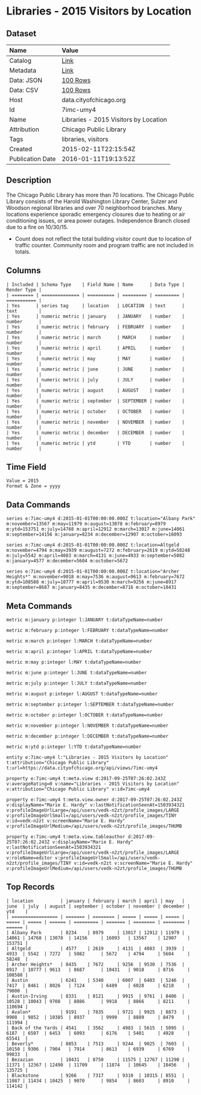 # Libraries - 2015 Visitors by Location

## Dataset

| Name | Value |
| :--- | :---- |
| Catalog | [Link](https://catalog.data.gov/dataset/libraries-2015-visitors-by-location) |
| Metadata | [Link](https://data.cityofchicago.org/api/views/7imc-umy4) |
| Data: JSON | [100 Rows](https://data.cityofchicago.org/api/views/7imc-umy4/rows.json?max_rows=100) |
| Data: CSV | [100 Rows](https://data.cityofchicago.org/api/views/7imc-umy4/rows.csv?max_rows=100) |
| Host | data.cityofchicago.org |
| Id | 7imc-umy4 |
| Name | Libraries - 2015 Visitors by Location |
| Attribution | Chicago Public Library |
| Tags | libraries, visitors |
| Created | 2015-02-11T22:15:54Z |
| Publication Date | 2016-01-11T19:13:52Z |

## Description

The Chicago Public Library has more than 70 locations. The Chicago Public Library consists of the Harold Washington Library Center, Sulzer and Woodson regional libraries and over 70 neighborhood branches. Many locations experience sporadic emergency closures due to heating or air conditioning issues, or area power outages. Independence Branch closed due to a fire on 10/30/15.														
* Count does not reflect the total building visitor count due to location of traffic counter. Community room and program traffic are not included in totals.

## Columns

```ls
| Included | Schema Type    | Field Name | Name      | Data Type | Render Type |
| ======== | ============== | ========== | ========= | ========= | =========== |
| Yes      | series tag     | location   | LOCATION  | text      | text        |
| Yes      | numeric metric | january    | JANUARY   | number    | number      |
| Yes      | numeric metric | february   | FEBRUARY  | number    | number      |
| Yes      | numeric metric | march      | MARCH     | number    | number      |
| Yes      | numeric metric | april      | APRIL     | number    | number      |
| Yes      | numeric metric | may        | MAY       | number    | number      |
| Yes      | numeric metric | june       | JUNE      | number    | number      |
| Yes      | numeric metric | july       | JULY      | number    | number      |
| Yes      | numeric metric | august     | AUGUST    | number    | number      |
| Yes      | numeric metric | september  | SEPTEMBER | number    | number      |
| Yes      | numeric metric | october    | OCTOBER   | number    | number      |
| Yes      | numeric metric | november   | NOVEMBER  | number    | number      |
| Yes      | numeric metric | december   | DECEMBER  | number    | number      |
| Yes      | numeric metric | ytd        | YTD       | number    | number      |
```

## Time Field

```ls
Value = 2015
Format & Zone = yyyy
```

## Data Commands

```ls
series e:7imc-umy4 d:2015-01-01T00:00:00.000Z t:location="Albany Park" m:november=13567 m:may=11979 m:august=13078 m:february=8979 m:ytd=153751 m:july=14768 m:april=12912 m:march=13017 m:june=14061 m:september=14156 m:january=8234 m:december=12907 m:october=16093

series e:7imc-umy4 d:2015-01-01T00:00:00.000Z t:location=Altgeld m:november=4794 m:may=3939 m:august=7272 m:february=2619 m:ytd=58248 m:july=5542 m:april=4083 m:march=4131 m:june=4933 m:september=5082 m:january=4577 m:december=5604 m:october=5672

series e:7imc-umy4 d:2015-01-01T00:00:00.000Z t:location="Archer Heights*" m:november=9018 m:may=7536 m:august=9613 m:february=7672 m:ytd=108588 m:july=10777 m:april=9530 m:march=9256 m:june=8917 m:september=8687 m:january=8435 m:december=8716 m:october=10431
```

## Meta Commands

```ls
metric m:january p:integer l:JANUARY t:dataTypeName=number

metric m:february p:integer l:FEBRUARY t:dataTypeName=number

metric m:march p:integer l:MARCH t:dataTypeName=number

metric m:april p:integer l:APRIL t:dataTypeName=number

metric m:may p:integer l:MAY t:dataTypeName=number

metric m:june p:integer l:JUNE t:dataTypeName=number

metric m:july p:integer l:JULY t:dataTypeName=number

metric m:august p:integer l:AUGUST t:dataTypeName=number

metric m:september p:integer l:SEPTEMBER t:dataTypeName=number

metric m:october p:integer l:OCTOBER t:dataTypeName=number

metric m:november p:integer l:NOVEMBER t:dataTypeName=number

metric m:december p:integer l:DECEMBER t:dataTypeName=number

metric m:ytd p:integer l:YTD t:dataTypeName=number

entity e:7imc-umy4 l:"Libraries - 2015 Visitors by Location" t:attribution="Chicago Public Library" t:url=https://data.cityofchicago.org/api/views/7imc-umy4

property e:7imc-umy4 t:meta.view d:2017-09-25T07:26:02.243Z v:averageRating=0 v:name="Libraries - 2015 Visitors by Location" v:attribution="Chicago Public Library" v:id=7imc-umy4

property e:7imc-umy4 t:meta.view.owner d:2017-09-25T07:26:02.243Z v:displayName="Marie E. Hardy" v:lastNotificationSeenAt=1503934321 v:profileImageUrlLarge=/api/users/vedk-n2zt/profile_images/LARGE v:profileImageUrlSmall=/api/users/vedk-n2zt/profile_images/TINY v:id=vedk-n2zt v:screenName="Marie E. Hardy" v:profileImageUrlMedium=/api/users/vedk-n2zt/profile_images/THUMB

property e:7imc-umy4 t:meta.view.tableauthor d:2017-09-25T07:26:02.243Z v:displayName="Marie E. Hardy" v:lastNotificationSeenAt=1503934321 v:profileImageUrlLarge=/api/users/vedk-n2zt/profile_images/LARGE v:roleName=editor v:profileImageUrlSmall=/api/users/vedk-n2zt/profile_images/TINY v:id=vedk-n2zt v:screenName="Marie E. Hardy" v:profileImageUrlMedium=/api/users/vedk-n2zt/profile_images/THUMB
```

## Top Records

```ls
| location          | january | february | march | april | may   | june  | july  | august | september | october | november | december | ytd    | 
| ================= | ======= | ======== | ===== | ===== | ===== | ===== | ===== | ====== | ========= | ======= | ======== | ======== | ====== | 
| Albany Park       | 8234    | 8979     | 13017 | 12912 | 11979 | 14061 | 14768 | 13078  | 14156     | 16093   | 13567    | 12907    | 153751 | 
| Altgeld           | 4577    | 2619     | 4131  | 4083  | 3939  | 4933  | 5542  | 7272   | 5082      | 5672    | 4794     | 5604     | 58248  | 
| Archer Heights*   | 8435    | 7672     | 9256  | 9530  | 7536  | 8917  | 10777 | 9613   | 8687      | 10431   | 9018     | 8716     | 108588 | 
| Austin            | 6241    | 5340     | 6007  | 6403  | 5246  | 7417  | 8461  | 8026   | 7124      | 6489    | 6028     | 6218     | 79000  | 
| Austin-Irving     | 8331    | 8121     | 9915  | 9761  | 8406  | 10528 | 10043 | 9708   | 8886      | 9918    | 8866     | 8211     | 110694 | 
| Avalon*           | 9191    | 7835     | 9721  | 9925  | 8873  | 9908  | 9852  | 10385  | 8937      | 9999    | 8889     | 8479     | 111994 | 
| Back of the Yards | 4541    | 3562     | 4983  | 5615  | 5095  | 6187  | 6507  | 6453   | 6093      | 6176    | 5401     | 4928     | 65541  | 
| Beverly*          | 8853    | 7513     | 9244  | 9025  | 7603  | 10150 | 9306  | 7904   | 7914      | 8613    | 6939     | 6769     | 99833  | 
| Bezazian          | 10431   | 8750     | 11575 | 12767 | 11290 | 11371 | 12367 | 12490  | 11709     | 11874   | 10645    | 10456    | 135725 | 
| Blackstone        | 9266    | 7317     | 9310  | 10315 | 8551  | 11087 | 11434 | 10425  | 9070      | 9854    | 8603     | 8910     | 114142 | 
```